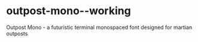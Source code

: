 # outpost-mono--working
Outpost Mono - a futuristic terminal monospaced font designed for martian outposts
